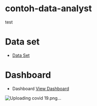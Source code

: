 # contoh-data-analyst
test

# Data set

- <a href="https://github.com/robyanam05/contoh-data-analyst/blob/main/covid%2019%20dataset.xlsx">Data Set </a>


# Dashboard
- Dashboard <a href="https://github.com/robyanam05/contoh-data-analyst/blob/main/covid%2019.png">View Dashboard</a>

![Uploading covid 19.png…]()
